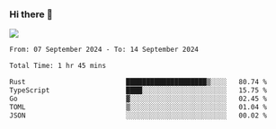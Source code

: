 ### Hi there 👋️

![](https://komarev.com/ghpvc/?username=Loner1024)

<!--START_SECTION:waka-->

```txt
From: 07 September 2024 - To: 14 September 2024

Total Time: 1 hr 45 mins

Rust                         ████████████████████▒░░░░   80.74 %
TypeScript                   ████░░░░░░░░░░░░░░░░░░░░░   15.75 %
Go                           ▓░░░░░░░░░░░░░░░░░░░░░░░░   02.45 %
TOML                         ▒░░░░░░░░░░░░░░░░░░░░░░░░   01.04 %
JSON                         ░░░░░░░░░░░░░░░░░░░░░░░░░   00.02 %
```

<!--END_SECTION:waka-->



